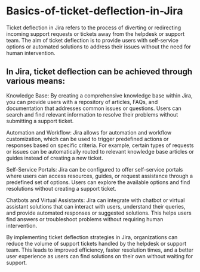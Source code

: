 # Basics-of-ticket-deflection-in-Jira
Ticket deflection in Jira refers to the process of diverting or redirecting incoming support requests or tickets away from the helpdesk or support team. The aim of ticket deflection is to provide users with self-service options or automated solutions to address their issues without the need for human intervention.

## In Jira, ticket deflection can be achieved through various means:

Knowledge Base: By creating a comprehensive knowledge base within Jira, you can provide users with a repository of articles, FAQs, and documentation that addresses common issues or questions. Users can search and find relevant information to resolve their problems without submitting a support ticket.

Automation and Workflow: Jira allows for automation and workflow customization, which can be used to trigger predefined actions or responses based on specific criteria. For example, certain types of requests or issues can be automatically routed to relevant knowledge base articles or guides instead of creating a new ticket.

Self-Service Portals: Jira can be configured to offer self-service portals where users can access resources, guides, or request assistance through a predefined set of options. Users can explore the available options and find resolutions without creating a support ticket.

Chatbots and Virtual Assistants: Jira can integrate with chatbot or virtual assistant solutions that can interact with users, understand their queries, and provide automated responses or suggested solutions. This helps users find answers or troubleshoot problems without requiring human intervention.

By implementing ticket deflection strategies in Jira, organizations can reduce the volume of support tickets handled by the helpdesk or support team. This leads to improved efficiency, faster resolution times, and a better user experience as users can find solutions on their own without waiting for support.
